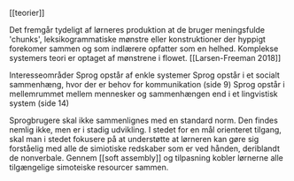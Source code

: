 [[teorier]]  

Det fremgår tydeligt af lørneres produktion at de bruger meningsfulde 'chunks', leksikogrammatiske mønstre eller konstruktioner der hyppigt forekomer sammen og som indlærere opfatter som en helhed. Komplekse systemers teori er optaget af mønstrene i flowet. [[Larsen-Freeman 2018]]

Interesseområder
Sprog opstår af enkle systemer 
Sprog opstår i et socialt sammenhæng, hvor der er behov for kommunikation (side 9)
Sprog opstår i mellemrummet mellem mennesker og sammenhængen end i et lingvistisk system (side 14)

Sprogbrugere skal ikke sammenlignes med en standard norm. Den findes nemlig ikke, men er i stadig udvikling. I stedet for en mål orienteret tilgang, skal man i stedet fokusere på at understøtte at lørneren kan gøre sig forståelig med alle de simiotiske redskaber som er ved hånden, deriblandt de nonverbale. Gennem [[soft assembly]] og tilpasning kobler lørnerne alle tilgængelige simoteiske resourcer sammen. 



